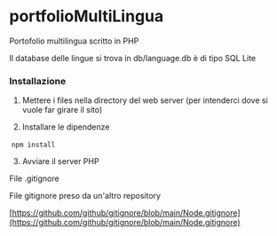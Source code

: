 # portfolioMultiLingua
Portofolio multilingua scritto in PHP

Il database delle lingue si trova in db/language.db è di tipo SQL Lite

### Installazione

1. Mettere i files nella directory del web server (per intenderci dove si vuole far girare il sito)

2. Installare le dipendenze

​	`npm install` 

3. Avviare il server PHP

File .gitignore

File gitignore preso da un'altro repository

[https://github.com/github/gitignore/blob/main/Node.gitignore](https://github.com/github/gitignore/blob/main/Node.gitignore)
